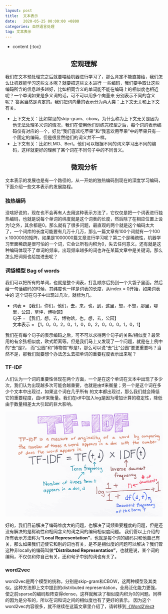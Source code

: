 ```yaml
---
layout: post
title:  文本表示
date:   2020-05-25 00:00:00 +0800
categories: 自然语言处理
tag: 文本表示
---
```


* content
{:toc}


<h2 align="center">宏观理解</h2>

我们在文本预处理完之后就要喂给机器进行学习了，那么肯定不能直接给，我们怎么让机器能学习这些文本呢？就要把这些文本进行
一些编码，我们要争取让这些编码所含的信息越多越好，比如相同含义的单词能不能在编码上的相似度也相近呢？一个单词如果是多义词的话，可不可以用多个向量来
分别表示不同的含义呢？
答案当然是肯定的。我们把词向量的表示分为两大类：上下文无关和上下文有关。

- 上下文无关：比如常见的skip-gram、cbow。为什么称为上下文无关是因为他无法处理多义词的情况，我们在使用他们训练完模型之后，每个词的表示编码仅有对应的一个，好比“我们喜欢吃苹果”和“我喜欢用苹果”中的苹果只有一个固定的编码，但是很显然他们的词义并不一样。
- 上下文有关：比如ELMO、Bert。他们可以根据不同的词义学习出不同的编码，这样就更好的理解了某个词在不同句子中的不同含义。

<h2 align="center">微观分析</h2>

文本表示的发展也是有一个路径的，从一开始的独热编码到现在的深度学习编码，下面介绍一些文本表示的发展路程。

<h3>独热编码</h3>

没啥好说的，现在也不会再有人去用这种表示方法了，它仅仅是把一个词表进行独热编码，也就是说每个单词的纬度就是这个词表的长度，然后除了在相应位置上设为1之外，其余都是0。那么就有了很多问题，最直观的两个就是这个编码太大了，一个词库的长度可能要有几万十几万，那么一篇文章有100个词就有一个100 x 100000的矩阵，如果是1000000篇文章进行学习呢？第二个是稀疏性，机器学习里面稀疏是很可怕的一个词，它会让所有内积为0，失去任何意义。还有就是这种编码体现不了单词的频率，出现频率越多的词也许在某篇文章中是关键词，那么怎么把词频也给加进去呢？

<h3>词袋模型 Bag of words</h3>

我们可以把所有的单词，也就是整个词表，打乱顺序后扔到一个大袋子里面。然后给一句话编码的时候，其纬度也一样是词表的长度，从index = 0开始，如果词表中的
这个词在句子中出现过几次，就标为几。
- 词表 = 【我们，你们，他们，去，来，也，到，这里，想，不想，那里，哪里，公园，草坪，博物馆】<br/>
句子 = 【我们，想，去，博物馆，也，想，去，公园】<br/>
文本表示 = 【1，0，0，2，0，1，0，0，2，0，0，0，1，0，1】

我们在有每个句子的表示编码之后，可不可以求得两个句子的关系/相似度？最常用的有余弦相似度，欧式距离等。但是我们马上又发现了一个问题，就是在上例中的“去”是2，
而“公园”和“博物馆”却是1，那么可以说“去”比“公园”要更重要吗？当然不是，那我们就要想个办法怎么去把单词的重要程度表示出来呢？

<h3>TF-IDF</h3>

人们认为一个词的重要性体现在两个方面，一个是在这个单词在文本中出现了多少次，我们认为出现越多次可能会越重要，也就是由tf来衡量；另一个是这个词在多少个文本中出现过，如果这个词在几乎所有
的文本都出现过，那么我们就会降低它的重要程度，由idf来衡量。我们在idf中加入log是因为增加计算的稳定性，降低由于数量相差太大引起的巨大影响。

<p align="center"> 
  <img src="/imgs/textrepresentation/1.png">
</p>

好的，我们目前解决了编码维度大的问题，也解决了词频重要程度的问题，但是还没有解决的是稀疏性和相同含义的词之间的编码相似度问题。
我们管以上介绍的所有表示方法称为<strong>“Local Representation”</strong>，也就是每个词的编码只和他自己有关，那么如果我们迫使它和别的词也有关，是不是相似度的问题可以解决？我们管这种非locally的编码叫做<strong>“Distributed Representation”</strong>，也就是说，某个词的编码，不仅仅和你自己有关，还和句子中别的词也有关了。


<h3>word2vec</h3>

word2vec是两个模型的统称，分别是skip-gram和CBOW，这两种模型及其类似。这种方法即上文中提到的distributed representation，全局泛化能力更强，使之前sparse的编码矩阵变得dense，这样就解决了相似度内积为0的问题。同样的因为是分布的，所以在词和词之间的相似度也有了更好的表示。
因为这个word2vec内容很多，就不继续在这篇文章里介绍了，请转移到[《Word2Vec》](https://jasonhhao.github.io/2020/05/24/Word2Vec/)


































